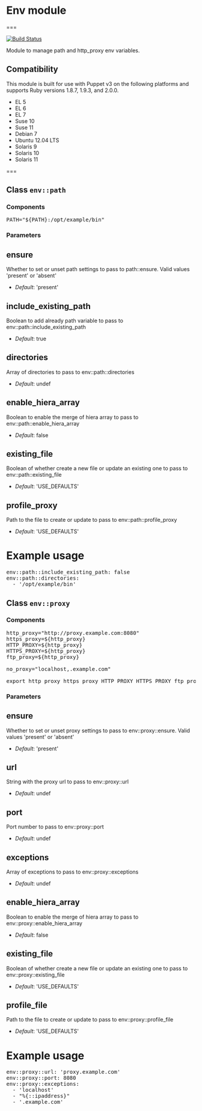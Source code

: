 # Env module
===

[![Build Status](https://api.travis-ci.org/juliengk/puppet-module-env.png?branch=master)](https://travis-ci.org/juliengk/puppet-module-env)

Module to manage path and http_proxy env variables.

## Compatibility ##

This module is built for use with Puppet v3 on the following platforms and supports Ruby versions 1.8.7, 1.9.3, and 2.0.0.

* EL 5
* EL 6
* EL 7
* Suse 10
* Suse 11
* Debian 7
* Ubuntu 12.04 LTS
* Solaris 9
* Solaris 10
* Solaris 11

===

## Class `env::path` ##

### Components ###

<pre>
PATH="${PATH}:/opt/example/bin"
</pre>

### Parameters ###

ensure
------
Whether to set or unset path settings to pass to path::ensure. Valid values 'present' or 'absent'

- *Default*: 'present'

include_existing_path
---------------------
Boolean to add already path variable to pass to env::path::include_existing_path

- *Default*: true

directories
-----------
Array of directories to pass to env::path::directories

- *Default*: undef

enable_hiera_array
------------------
Boolean to enable the merge of hiera array to pass to env::path::enable_hiera_array

- *Default*: false

existing_file
-------------
Boolean of whether create a new file or update an existing one to pass to env::path::existing_file

- *Default*: 'USE_DEFAULTS'

profile_proxy
-------------
Path to the file to create or update to pass to env::path::profile_proxy

- *Default*: 'USE_DEFAULTS'

# Example usage #

<pre>
env::path::include_existing_path: false
env::path::directories:
  - '/opt/example/bin'
</pre>

## Class `env::proxy` ##

### Components ###

<pre>
http_proxy="http://proxy.example.com:8080"
https_proxy=${http_proxy}
HTTP_PROXY=${http_proxy}
HTTPS_PROXY=${http_proxy}
ftp_proxy=${http_proxy}

no_proxy="localhost,.example.com"

export http_proxy https_proxy HTTP_PROXY HTTPS_PROXY ftp_proxy no_proxy
</pre>

### Parameters ###

ensure
------
Whether to set or unset proxy settings to pass to env::proxy::ensure. Valid values 'present' or 'absent'

- *Default*: 'present'

url
---
String with the proxy url to pass to env::proxy::url

- *Default*: undef

port
----
Port number to pass to env::proxy::port

- *Default*: undef

exceptions
----------
Array of exceptions to pass to env::proxy::exceptions

- *Default*: undef

enable_hiera_array
------------------
Boolean to enable the merge of hiera array to pass to env::proxy::enable_hiera_array

- *Default*: false

existing_file
-------------
Boolean of whether create a new file or update an existing one to pass to env::proxy::existing_file

- *Default*: 'USE_DEFAULTS'

profile_file
------------
Path to the file to create or update to pass to env::proxy::profile_file

- *Default*: 'USE_DEFAULTS'

# Example usage #

<pre>
env::proxy::url: 'proxy.example.com'
env::proxy::port: 8080
env::proxy::exceptions:
  - 'localhost'
  - "%{::ipaddress}"
  - '.example.com'
</pre>
